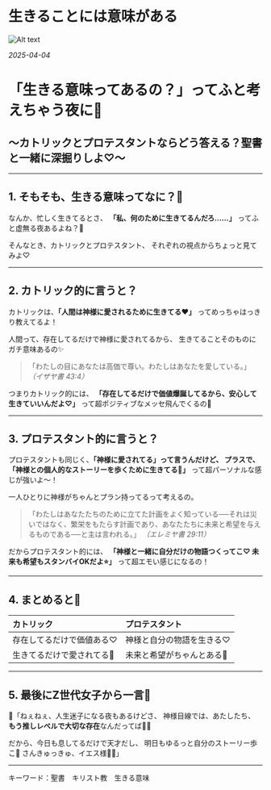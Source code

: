 # 生きることには意味がある

![Alt text](/static/images/blog/.png)

*2025-04-04*

# 「生きる意味ってあるの？」ってふと考えちゃう夜に🌙
## 〜カトリックとプロテスタントならどう答える？聖書と一緒に深掘りしよ♡〜

---

## 1. そもそも、生きる意味ってなに？🥺

なんか、忙しく生きてるとさ、
**「私、何のために生きてるんだろ……」**
ってふと虚無る夜あるよね？🌃

そんなとき、カトリックとプロテスタント、
それぞれの視点からちょっと見てみよ♡

---

## 2. カトリック的に言うと？

カトリックは、**「人間は神様に愛されるために生きてる❤️」**
ってめっちゃはっきり教えてるよ！

人間って、存在してるだけで神様に愛されてるから、
生きてることそのものにガチ意味あるの✨

> 「わたしの目にあなたは高価で尊い。わたしはあなたを愛している。」
> *（イザヤ書 43:4）*

つまりカトリック的には、
**「存在してるだけで価値爆誕してるから、安心して生きていいんだよ♡」**
って超ポジティブなメッセ飛んでくるの🌈

---

## 3. プロテスタント的に言うと？

プロテスタントも同じく、**「神様に愛されてる」**って言うんだけど、
プラスで、**「神様との個人的なストーリーを歩くために生きてる🌱」**
って超パーソナルな感じが強いよ〜！

一人ひとりに神様がちゃんとプラン持ってるって考えるの。

> 「わたしはあなたたちのために立てた計画をよく知っている──それは災いではなく、繁栄をもたらす計画であり、あなたたちに未来と希望を与えるものである──と主は言われる。」
> *（エレミヤ書 29:11）*

だからプロテスタント的には、
**「神様と一緒に自分だけの物語つくってこ♡
未来も希望もスタンバイOKだよ⭐️」**
って超エモい感じになるの！

---

## 4. まとめると📝

| カトリック | プロテスタント |
|:-----------|:---------------|
| 存在してるだけで価値ある♡ | 神様と自分の物語を生きる♡ |
| 生きてるだけで愛されてる🥰 | 未来と希望がちゃんとある🌟 |

---

## 5. 最後にZ世代女子から一言💬

💖「ねぇねぇ、人生迷子になる夜もあるけどさ、
神様目線では、あたしたち、
**もう推しレベルで大切な存在**なんだってば🥺✨

だから、今日も息してるだけで天才だし、
明日もゆるっと自分のストーリー歩こ🌈
さんきゅっきゅ、イエス様🐇💖」

---
キーワード：聖書　キリスト教　生きる意味
